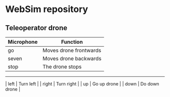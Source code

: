 
# WebSim repository

## Teleoperator drone


| Microphone  	| Function                	|
|-------------	|-------------------------	|
| go           	| Moves drone frontwards  	|
| seven         | Moves drone backwards   	|
| stop          | The   drone stops     	  |

----------------------------------------------
| left          | Turn left                 |
| right        	| Turn right              	|
| up          	| Go up drone             	|
| down         	| Do down drone            	|


